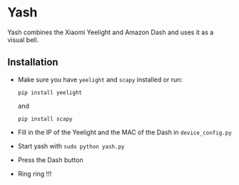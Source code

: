 # Yash
Yash  combines the Xiaomi Yeelight and Amazon Dash and uses it as a visual bell.

## Installation
- Make sure you have `yeelight` and `scapy` installed or run:

  `pip install yeelight`

  and

  `pip install scapy`

- Fill in the IP of the Yeelight and the MAC of the Dash in `device_config.py`

- Start yash with `sudo python yash.py`

- Press the Dash button

- Ring ring !!!
